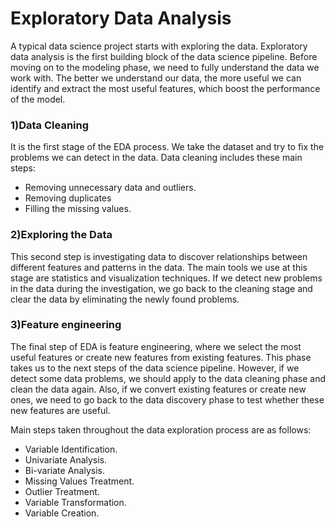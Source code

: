 # Exploratory Data Analysis

A typical data science project starts with exploring the data. Exploratory data analysis is the first building block of the data science pipeline. Before moving on to the modeling phase, we need to fully understand the data we work with. The better we understand our data, the more useful we can identify and extract the most useful features, which boost the performance of the model.

### 1)Data Cleaning
It is the first stage of the EDA process. We take the dataset and try to fix the problems we can detect in the data. Data cleaning includes these main steps:
* Removing unnecessary data and outliers.
* Removing duplicates
* Filling the missing values.

### 2)Exploring the Data
This second step is investigating data to discover relationships between different features and patterns in the data. The main tools we use at this stage are statistics and visualization techniques. If we detect new problems in the data during the investigation, we go back to the cleaning stage and clear the data by eliminating the newly found problems.

### 3)Feature engineering
The final step of EDA is feature engineering, where we select the most useful features or create new features from existing features. This phase takes us to the next steps of the data science pipeline. However, if we detect some data problems, we should apply to the data cleaning phase and clean the data again. Also, if we convert existing features or create new ones, we need to go back to the data discovery phase to test whether these new features are useful.

Main steps taken throughout the data exploration process are as follows:
* Variable Identification.
* Univariate Analysis.
* Bi-variate Analysis.
* Missing Values Treatment.
* Outlier Treatment.
* Variable Transformation.
* Variable Creation.
